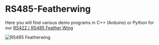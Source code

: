 # RS485-Featherwing
Here you will find various demo programs in C++ (Arduino) or Python for our [RS422 / RS485 Feather Wing](https://www.hwhardsoft.de/english/projects/rs485-featherwing/)

![RS485 Featherwing](https://hackster.imgix.net/uploads/attachments/1700248/old_thermostat_Nz5WsYpbOr.jpg?auto=compress%2Cformat&w=740&h=555&fit=max)
